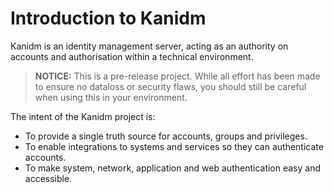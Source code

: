 # Introduction to Kanidm

Kanidm is an identity management server, acting as an authority on accounts and authorisation
within a technical environment.

> **NOTICE:**
> This is a pre-release project. While all effort has been made to ensure no dataloss
> or security flaws, you should still be careful when using this in your environment.

The intent of the Kanidm project is:

* To provide a single truth source for accounts, groups and privileges.
* To enable integrations to systems and services so they can authenticate accounts.
* To make system, network, application and web authentication easy and accessible.


